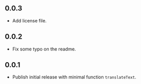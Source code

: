 ## 0.0.3

* Add license file.

## 0.0.2

* Fix some typo on the readme.

## 0.0.1

* Publish initial release with minimal function `translateText`.
